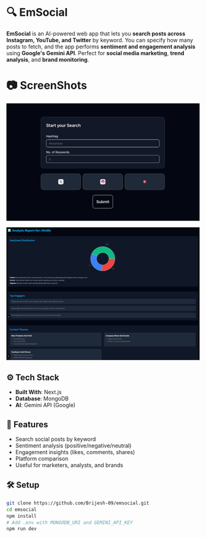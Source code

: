 

# 🔍 EmSocial

**EmSocial** is an AI-powered web app that lets you **search posts across Instagram, YouTube, and Twitter** by keyword. You can specify how many posts to fetch, and the app performs **sentiment and engagement analysis** using **Google's Gemini API**. Perfect for **social media marketing**, **trend analysis**, and **brand monitoring**.

# 📷 ScreenShots

![App Screenshot](./assets/em1.png)


![App Screenshot](./assets/em2.png)



## ⚙️ Tech Stack

* **Built With**: Next.js
* **Database**: MongoDB
* **AI**: Gemini API (Google)

## 🚀 Features

* Search social posts by keyword
* Sentiment analysis (positive/negative/neutral)
* Engagement insights (likes, comments, shares)
* Platform comparison
* Useful for marketers, analysts, and brands

## 🛠️ Setup

```bash
git clone https://github.com/Brijesh-09/emsocial.git
cd emsocial
npm install
# Add .env with MONGODB_URI and GEMINI_API_KEY
npm run dev
```






